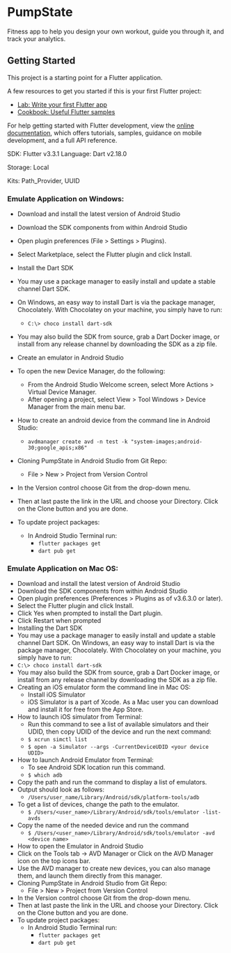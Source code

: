 # PumpState

Fitness app to help you design your own workout, guide you through it, and track your analytics.

## Getting Started

This project is a starting point for a Flutter application.

A few resources to get you started if this is your first Flutter project:

- [Lab: Write your first Flutter app](https://docs.flutter.dev/get-started/codelab)
- [Cookbook: Useful Flutter samples](https://docs.flutter.dev/cookbook)

For help getting started with Flutter development, view the
[online documentation](https://docs.flutter.dev/), which offers tutorials,
samples, guidance on mobile development, and a full API reference.

SDK: Flutter v3.3.1 Language: Dart v2.18.0

Storage: Local

Kits: Path_Provider, UUID

### Emulate Application on Windows:

- Download and install the latest version of Android Studio
- Download the SDK components from within Android Studio
- Open plugin preferences (File > Settings > Plugins).
- Select Marketplace, select the Flutter plugin and click Install.
- Install the Dart SDK
- You may use a package manager to easily install and update a stable channel Dart SDK. 
- On Windows, an easy way to install Dart is via the package manager, Chocolately. With Chocolatey on your machine, you simply have to run:
  - ```C:\> choco install dart-sdk```
- You may also  build the SDK from source, grab a Dart Docker image, or install from any release channel by downloading the SDK as a zip file.
- Create an emulator in Android Studio
- To open the new Device Manager, do the following:
  - From the Android Studio Welcome screen, select More Actions > Virtual Device Manager.
  - After opening a project, select View > Tool Windows > Device Manager from the main menu bar.

- How to create an android device from the command line in Android Studio:
  - ```avdmanager create avd -n test -k "system-images;android-30;google_apis;x86"```
- Cloning PumpState in Android Studio from Git Repo:
  - File > New > Project from Version Control 
- In the Version control choose Git from the drop-down menu.
- Then at last paste the link in the URL and choose your Directory. Click on the Clone button and you are done.

- To update project packages:
  - In Android Studio Terminal run:
	 - ```flutter packages get```
	 - ```dart pub get```

### Emulate Application on Mac OS:

- Download and install the latest version of Android Studio
- Download the SDK components from within Android Studio
- Open plugin preferences (Preferences > Plugins as of v3.6.3.0 or later).
- Select the Flutter plugin and click Install.
- Click Yes when prompted to install the Dart plugin.
- Click Restart when prompted
- Installing the Dart SDK
 - You may use a package manager to easily install and update a stable channel Dart SDK. On Windows, an easy way to install Dart is via the package manager, Chocolately. With Chocolatey on your machine, you simply have to run:
 - ```C:\> choco install dart-sdk```
- You may also  build the SDK from source, grab a Dart Docker image, or install from any release channel by downloading the SDK as a zip file.
- Creating an iOS emulator form the command line in Mac OS:
  - Install iOS Simulator
  - iOS Simulator is a part of Xcode. As a Mac user you can download and install it for free from the App Store.
- How to launch iOS simulator from Terminal:
  - Run this command to see a list of available simulators and their UDID, then copy UDID of the device and run the next command:
  - ```$ xcrun simctl list```
  - ```$ open -a Simulator --args -CurrentDeviceUDID <your device UDID>```
- How to launch Android Emulator from Terminal:
  - To see Android SDK location run this command.
  - ```$ which adb```
- Copy the path and run the command to display a list of emulators. 
- Output should look as follows:
  - ```/Users/user_name/Library/Android/sdk/platform-tools/adb```
- To get a list of devices, change the path to the emulator.
  - ```$ /Users/<user_name>/Library/Android/sdk/tools/emulator -list-avds```
- Copy the name of the needed device and run the command
  - ```$ /Users/<user_name>/Library/Android/sdk/tools/emulator -avd <device name>```
- How to open the Emulator in Android Studio
- Click on the Tools tab -> AVD Manager or Click on the AVD Manager icon on the top icons bar.
- Use the AVD manager to create new devices, you can also manage them, and launch them directly from this manager.
- Cloning PumpState in Android Studio from Git Repo:
  - File > New > Project from Version Control 
- In the Version control choose Git from the drop-down menu.
- Then at last paste the link in the URL and choose your Directory. Click on the Clone button and you are done.
- To update project packages:
  - In Android Studio Terminal run:
	- ```flutter packages get```
	- ```dart pub get```




